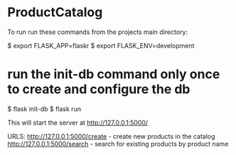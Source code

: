 # ProductCatalog

To run run these commands from the projects main directory:

$ export FLASK_APP=flaskr
$ export FLASK_ENV=development
# run the init-db command only once to create and configure the db
$ flask init-db
$ flask run

This will start the server at http://127.0.0.1:5000/

URLS:
http://127.0.0.1:5000/create - create new products in the catalog
http://127.0.0.1:5000/search - search for existing products by product name
